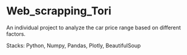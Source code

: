 # Web_scrapping_Tori
An individual project to analyze the car price range based on different factors.

Stacks: Python, Numpy, Pandas, Plotly, BeautifulSoup
